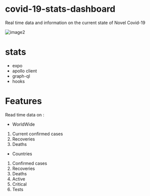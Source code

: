 # covid-19-stats-dashboard
Real time data and information on the current state of Novel Covid-19

![image2](https://user-images.githubusercontent.com/42737537/80545612-ba865480-89ab-11ea-9b99-10884fd3f549.jpg)

# stats
* expo
* apollo client
* graph-ql
* hooks

# Features
Read time data on :

* WorldWide
1. Current confirmed cases
2. Recoveries
3. Deaths

* Countries
1. Confirmed cases
2. Recoveries
3. Deaths
4. Active
5. Critical
6. Tests

